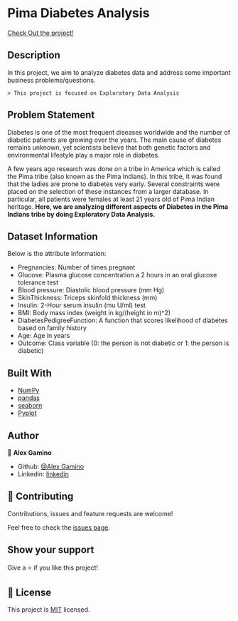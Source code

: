 # Pima Diabetes Analysis

[Check Out the project!](https://alexhamn.github.io/pima-diabetes-analysis/)

## Description

In this project, we aim to analyze diabetes data and address some important business problems/questions.

    > This project is focused on Exploratory Data Analysis

## Problem Statement

Diabetes is one of the most frequent diseases worldwide and the number of diabetic patients are growing over the years. The main cause of diabetes remains unknown, yet scientists believe that both genetic factors and environmental lifestyle play a major role in diabetes.

A few years ago research was done on a tribe in America which is called the Pima tribe (also known as the Pima Indians). In this tribe, it was found that the ladies are prone to diabetes very early. Several constraints were placed on the selection of these instances from a larger database. In particular, all patients were females at least 21 years old of Pima Indian heritage. **Here, we are analyzing different aspects of Diabetes in the Pima Indians tribe by doing Exploratory Data Analysis.**

## Dataset Information

Below is the attribute information:

- Pregnancies: Number of times pregnant
- Glucose: Plasma glucose concentration a 2 hours in an oral glucose tolerance test
- Blood pressure: Diastolic blood pressure (mm Hg)
- SkinThickness: Triceps skinfold thickness (mm)
- Insulin: 2-Hour serum insulin (mu U/ml) test
- BMI: Body mass index (weight in kg/(height in m)^2)
- DiabetesPedigreeFunction: A function that scores likelihood of diabetes based on family history
- Age: Age in years
- Outcome: Class variable (0: the person is not diabetic or 1: the person is diabetic)

## Built With

- [NumPy](https://numpy.org/doc/stable/user/whatisnumpy.html)
- [pandas](https://pandas.pydata.org/docs/index.html)
- [seaborn](https://seaborn.pydata.org/)
- [Pyplot](https://matplotlib.org/stable/tutorials/introductory/pyplot.html)

## Author

👤 **Alex Gamino**

- Github: [@Alex Gamino](https://github.com/AlexHamn)
- Linkedin: [linkedin](https://linkedin.com/in/alex-gamino-81aab3214/)

## 🤝 Contributing

Contributions, issues and feature requests are welcome!

Feel free to check the [issues page](issues/).

## Show your support

Give a ⭐️ if you like this project!

## 📝 License

This project is [MIT](./LICENSE) licensed.
